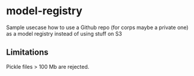 # model-registry
Sample usecase how to use a Github repo (for corps maybe a private one) as a model registry instead of using stuff on S3 

## Limitations

Pickle files > 100 Mb are rejected. 
